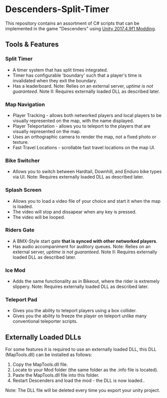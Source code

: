 # Descenders-Split-Timer

This repository contains an assortment of C# scripts that can be implemented in the game "Descenders" using [Unity 2017.4.9f1 Modding](https://descenders.mod.io/guides/descenders-modding-guide).


## Tools & Features

### Split Timer
- A timer system that has split times integrated.
- Timer has configurable 'boundary' such that a player's time is invalidated when they exit the boundary.
- Has a leaderboard.
Note: Relies on an external server, *uptime is not guaranteed*.
Note II: Requires externally loaded DLL as described later.

### Map Navigation
- Player Tracking - allows both networked players and local players to be visually represented on the map, with the name displayed.
- Player Teleportation - allows you to teleport to the players that are visually represented on the map.
- Uses an orthographic camera to render the map, not a fixed photo or texture.
- Fast Travel Locations - scrollable fast travel locations on the map UI.

### Bike Switcher
- Allows you to switch between Hardtail, Downhill, and Enduro bike types via UI.
Note: Requires externally loaded DLL as described later.

### Splash Screen
- Allows you to load a video file of your choice and start it when the map is loaded.
- The video will stop and dissapear when any key is pressed.
- The video will be looped.

### Riders Gate
- A BMX-Style start gate **that is synced with other networked players**.
- Has audio accompaniment for auditory queues.
Note: Relies on an external server, *uptime is not guaranteed*.
Note II: Requires externally loaded DLL as described later.

### Ice Mod
- Adds the same functionality as in Bikeout, where the rider is extremely slippery.
Note: Requires externally loaded DLL as described later.

### Teleport Pad
- Gives you the ability to teleport players using a box collider.
- Gives you the ability to freeze the player on teleport unlike many conventional teleporter scripts.

## Externally Loaded DLLs
For some features it is required to use an externally loaded DLL, this DLL (MapTools.dll) can be installed as follows:
1. Copy the MapTools.dll file.
2. Locate to your Mod folder (the same folder as the .info file is located).
3. Paste the MapTools.dll file into this folder.
4. Restart Descenders and load the mod - the DLL is now loaded..

Note: The DLL file will be deleted every time you export your unity project.

